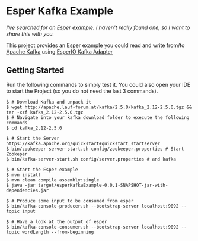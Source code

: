 # Esper Kafka Example

*I've searched for an Esper example. I haven't really found one, so I want to share this with you.*

This project provides an Esper example you could read and write from/to [Apache Kafka](https://kafka.apache.org/) using [EsperIO Kafka Adapter](http://esper.espertech.com/release-8.4.0/reference-esperio/html/adapter_kafka.html)

## Getting Started  
Run the following commands to simply test it. You could also open your IDE to start the Project (so you do not need the last 3 commands).

```shell script
$ # Download Kafka and unpack it
$ wget http://apache.lauf-forum.at/kafka/2.5.0/kafka_2.12-2.5.0.tgz && tar -xzf kafka_2.12-2.5.0.tgz
$ # Navigate into your kafka download folder to execute the following commands
$ cd kafka_2.12-2.5.0

$ # Start the Server  https://kafka.apache.org/quickstart#quickstart_startserver
$ bin/zookeeper-server-start.sh config/zookeeper.properties # Start Zookeper
$ bin/kafka-server-start.sh config/server.properties # and kafka

$ # Start the Esper example
$ mvn install
$ mvn clean compile assembly:single
$ java -jar target/esperKafkaExample-0.0.1-SNAPSHOT-jar-with-dependencies.jar

$ # Produce some input to be consumed from esper
$ bin/kafka-console-producer.sh --bootstrap-server localhost:9092 --topic input

$ # Have a look at the output of esper
$ bin/kafka-console-consumer.sh --bootstrap-server localhost:9092 --topic wordLength --from-beginning
```
